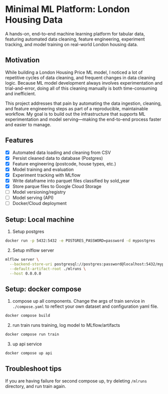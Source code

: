 # Minimal ML Platform: London Housing Data

A hands-on, end-to-end machine learning platform for tabular data, featuring automated data cleaning, feature engineering, experiment tracking, and model training on real-world London housing data.

## Motivation
While building a London Housing Price ML model, I noticed a lot of repetitive cycles of data cleaning, and frequent changes in data cleaning logic. Because ML model development always involves experimentation and trial-and-error, doing all of this cleaning manually is both time-consuming and inefficient.

This project addresses that pain by automating the data ingestion, cleaning, and feature engineering steps as part of a reproducible, maintainable workflow. My goal is to build out the infrastructure that supports ML experimentation and model serving—making the end-to-end process faster and easier to manage.

## Features
- [x] Automated data loading and cleaning from CSV
- [x] Persist cleaned data to database (Postgres)
- [x] Feature engineering (postcode, house types, etc.)
- [x] Model training and evaluation
- [x] Experiment tracking with MLflow
- [x] Write dataframe into parquet files classified by sold_year
- [x] Store parque files to Google Cloud Storage
- [ ] Model versioning/registry
- [ ] Model serving (API)
- [ ] Docker/Cloud deployment

## Setup: Local machine
1. Setup postgres
```bash
docker run -p 5432:5432 -e POSTGRES_PASSWORD=password -d mypostgres
```

2. Setup mlflow server
```bash
mlflow server \
  --backend-store-uri postgresql://postgres:password@localhost:5432/mypostgres \
  --default-artifact-root ./mlruns \
  --host 0.0.0.0
```

## Setup: docker compose
1. compose up all components.
Change the args of train service in `./compose.yaml` to reflect your own dataset and configuration yaml file.
```bash
docker compose build
```

2. run train
runs training, log model to MLflow/artifacts
```bash
docker compose run train
```

3. up api service
```bash
docker compose up api
```

## Troubleshoot tips
If you are having failure for second compose up,
try deleting `/mlruns` directory, and run train again.
